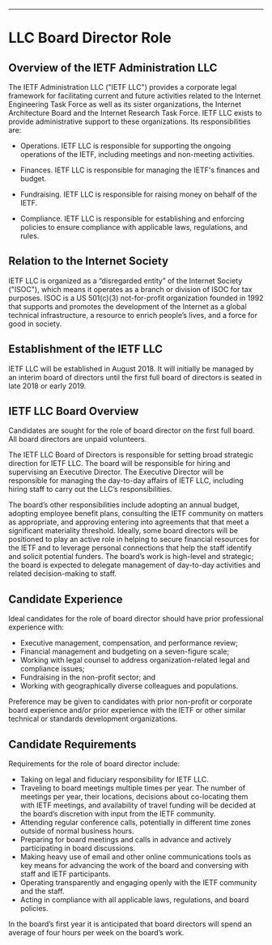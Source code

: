---
# LLC Board Director Role 

## Overview of the IETF Administration LLC
The IETF Administration LLC ("IETF LLC") provides a corporate legal framework for facilitating current and future activities related to the Internet Engineering Task Force as well as its sister organizations, the Internet Architecture Board and the Internet Research Task Force. IETF LLC exists to provide administrative support to these organizations. Its responsibilities are:

* Operations.  IETF LLC is responsible for supporting the ongoing operations of the IETF, including meetings and non-meeting activities.

* Finances.  IETF LLC is responsible for managing the IETF's finances and budget.

* Fundraising.  IETF LLC is responsible for raising money on behalf of the IETF.

* Compliance.  IETF LLC is responsible for establishing and enforcing policies to ensure compliance with applicable laws, regulations, and rules.

## Relation to the Internet Society
IETF LLC is organized as a “disregarded entity” of the Internet Society ("ISOC"), which means it operates as a branch or division of ISOC for tax purposes. ISOC is a US 501(c)(3) not-for-profit organization founded in 1992 that supports and promotes the development of the Internet as a global technical infrastructure, a resource to enrich people’s lives, and a force for good in society.

## Establishment of the IETF LLC
IETF LLC will be established in August 2018. It will initially be managed by an interim board of directors until the first full board of directors is seated in late 2018 or early 2019. 

## IETF LLC Board Overview
Candidates are sought for the role of board director on the first full board. All board directors are unpaid volunteers.

The IETF LLC Board of Directors is responsible for setting broad strategic direction for IETF LLC. The board will be responsible for hiring and supervising an Executive Director. The Executive Director will be responsible for managing the day-to-day affairs of IETF LLC, including hiring staff to carry out the LLC’s responsibilities.

The board’s other responsibilities include adopting an annual budget, adopting employee benefit plans, consulting the IETF community on matters as appropriate, and approving entering into agreements that that meet a significant materiality threshold. Ideally, some board directors will be positioned to play an active role in helping to secure financial resources for the IETF and to leverage personal connections that help the staff identify and solicit potential funders. The board’s work is high-level and strategic; the board is expected to delegate management of day-to-day activities and related decision-making to staff.

## Candidate Experience
Ideal candidates for the role of board director should have prior professional experience with:

* Executive management, compensation, and performance review;
* Financial management and budgeting on a seven-figure scale;
* Working with legal counsel to address organization-related legal and compliance issues;
* Fundraising in the non-profit sector; and
* Working with geographically diverse colleagues and populations.

Preference may be given to candidates with prior non-profit or corporate board experience and/or prior experience with the IETF or other similar technical or standards development organizations.

## Candidate Requirements
Requirements for the role of board director include:

* Taking on legal and fiduciary responsibility for IETF LLC.
* Traveling to board meetings multiple times per year. The number of meetings per year, their locations, decisions about co-locating them with IETF meetings, and availability of travel funding will be decided at the board’s discretion with input from the IETF community.
* Attending regular conference calls, potentially in different time zones outside of normal business hours.
* Preparing for board meetings and calls in advance and actively participating in board discussions.
* Making heavy use of email and other online communications tools as key means for advancing the work of the board and conversing with staff and IETF participants.
* Operating transparently and engaging openly with the IETF community and the staff.
* Acting in compliance with all applicable laws, regulations, and board policies. 

In the board’s first year it is anticipated that board directors will spend an average of four hours per week on the board’s work. 



